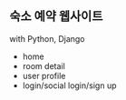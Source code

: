## 숙소 예약 웹사이트

with Python, Django
- home
- room detail
- user profile
- login/social login/sign up
